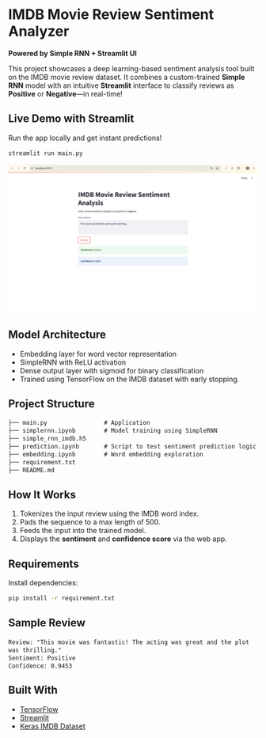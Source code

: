 # IMDB Movie Review Sentiment Analyzer

**Powered by Simple RNN + Streamlit UI**

This project showcases a deep learning-based sentiment analysis tool built on the IMDB movie review dataset. It combines a custom-trained **Simple RNN** model with an intuitive **Streamlit** interface to classify reviews as **Positive** or **Negative**—in real-time!

## Live Demo with Streamlit

Run the app locally and get instant predictions!

```bash
streamlit run main.py
```

![Dashboard Screenshot](Movie_review.png)

## Model Architecture

* Embedding layer for word vector representation
* SimpleRNN with ReLU activation
* Dense output layer with sigmoid for binary classification
* Trained using TensorFlow on the IMDB dataset with early stopping.

## Project Structure

```
├── main.py                # Application
├── simplernn.ipynb        # Model training using SimpleRNN
├── simple_rnn_imdb.h5     
├── prediction.ipynb       # Script to test sentiment prediction logic
├── embedding.ipynb        # Word embedding exploration
├── requirement.txt        
├── README.md              
```

## How It Works

1. Tokenizes the input review using the IMDB word index.
2. Pads the sequence to a max length of 500.
3. Feeds the input into the trained model.
4. Displays the **sentiment** and **confidence score** via the web app.

## Requirements

Install dependencies:

```bash
pip install -r requirement.txt
```

## Sample Review

```
Review: "This movie was fantastic! The acting was great and the plot was thrilling."
Sentiment: Positive
Confidence: 0.9453
```

## Built With

* [TensorFlow](https://www.tensorflow.org/)
* [Streamlit](https://streamlit.io/)
* [Keras IMDB Dataset](https://keras.io/api/datasets/imdb/)
